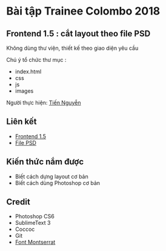 # Bài tập Trainee Colombo 2018

## Frontend 1.5 : cắt layout theo file PSD

Không dùng thư viện, thiết kế theo giao diện yêu cầu

Chú ý tổ chức thư mục :
* index.html
* css
* js
* images

Người thực hiện: [ Tiến Nguyễn ](https://github.com/tiennguyen98)

## Liên kết
* [ Frontend 1.5 ](https://github.com/tiennguyen98/front-end-1.5)
* [ File PSD ](https://github.com/colombo-trainee/trainee_2018/blob/master/frontend/simple%20pc/1671.psd)

## Kiến thức nắm được
* Biết cách dựng layout cơ bản
* Biết cách dùng Photoshop cơ bản

## Credit
* Photoshop CS6
* SublimeText 3
* Coccoc
* Git
* [ Font Montserrat ](https://github.com/google/fonts/tree/master/ofl/montserrat)